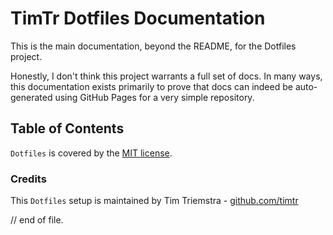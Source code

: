 # TimTr Dotfiles Documentation

This is the main documentation, beyond the README, for the Dotfiles project.

Honestly, I don't think this project warrants a full set of docs. In many ways, this documentation exists primarily to prove that docs can indeed be auto-generated using GitHub Pages for a very simple repository.


## Table of Contents

`Dotfiles` is covered by the [MIT license](./license-mit.html).



### Credits

This `Dotfiles` setup is maintained by Tim Triemstra - [github.com/timtr](https://github.com/timtr)


// end of file.
